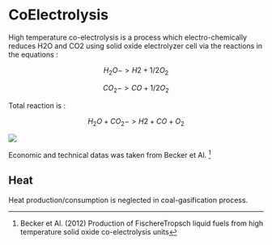 # CoElectrolysis

High temperature co-electrolysis is a process which electro-chemically reduces H2O and CO2 using solid oxide electrolyzer cell via the reactions in the equations :

$$H_2O -> H2 + 1/2 O_2$$

$$CO_2 -> CO + 1/2 O_2$$

Total reaction is :

$$H_2O + CO_2 -> H2 + CO + O_2$$

![](coelectrolysis.jpg)

Economic and technical datas was taken from Becker et Al. [^1]

## Heat
Heat production/consumption is neglected in coal-gasification process.



[^1]: Becker et Al. (2012) Production of FischereTropsch liquid fuels from high temperature solid oxide co-electrolysis units
